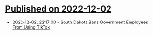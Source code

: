 # [Published on 2022-12-02](index.md)

* [2022-12-02, 22:17:00](https://soylentnews.org/article.pl?sid=22/12/02/1659257&from=rss) - [South Dakota Bans Government Employees From Using TikTok](https://soylentnews.org/article.pl?sid=22/12/02/1659257&from=rss)
